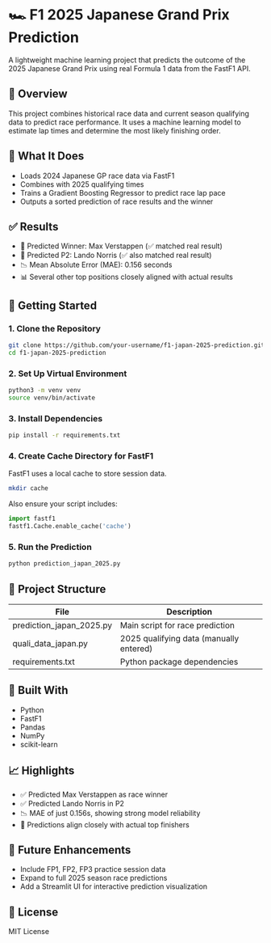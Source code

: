 # 🏎️ F1 2025 Japanese Grand Prix Prediction

A lightweight machine learning project that predicts the outcome of the 2025 Japanese Grand Prix using real Formula 1 data from the FastF1 API.


## 📌 Overview

This project combines historical race data and current season qualifying data to predict race performance. It uses a machine learning model to estimate lap times and determine the most likely finishing order.


## 🔧 What It Does

- Loads 2024 Japanese GP race data via FastF1  
- Combines with 2025 qualifying times  
- Trains a Gradient Boosting Regressor to predict race lap pace  
- Outputs a sorted prediction of race results and the winner  


## ✅ Results

- 🥇 Predicted Winner: Max Verstappen (✅ matched real result)  
- 🥈 Predicted P2: Lando Norris (✅ also matched real result)  
- 📉 Mean Absolute Error (MAE): 0.156 seconds  
- 📊 Several other top positions closely aligned with actual results  


## 🚀 Getting Started

### 1. Clone the Repository

```bash
git clone https://github.com/your-username/f1-japan-2025-prediction.git
cd f1-japan-2025-prediction
```

### 2. Set Up Virtual Environment

```bash
python3 -m venv venv
source venv/bin/activate
```

### 3. Install Dependencies

```bash
pip install -r requirements.txt
```

### 4. Create Cache Directory for FastF1

FastF1 uses a local cache to store session data.

```bash
mkdir cache
```

Also ensure your script includes:

```python
import fastf1
fastf1.Cache.enable_cache('cache')
```

### 5. Run the Prediction

```bash
python prediction_japan_2025.py
```


## 📁 Project Structure

| File                   | Description                            |
|------------------------|----------------------------------------|
| prediction_japan_2025.py | Main script for race prediction       |
| quali_data_japan.py      | 2025 qualifying data (manually entered) |
| requirements.txt         | Python package dependencies           |


## 🧠 Built With

- Python  
- FastF1  
- Pandas  
- NumPy  
- scikit-learn  


## 📈 Highlights

- ✅ Predicted Max Verstappen as race winner  
- ✅ Predicted Lando Norris in P2  
- 📉 MAE of just 0.156s, showing strong model reliability  
- 🏁 Predictions align closely with actual top finishers  


## 🔮 Future Enhancements

- Include FP1, FP2, FP3 practice session data  
- Expand to full 2025 season race predictions  
- Add a Streamlit UI for interactive prediction visualization


## 📜 License

MIT License
